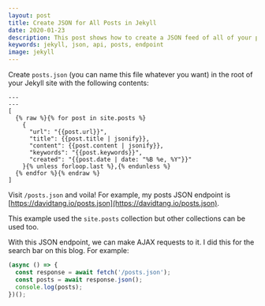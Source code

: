 ```yaml
---
layout: post
title: Create JSON for All Posts in Jekyll
date: 2020-01-23
description: This post shows how to create a JSON feed of all of your posts in a Jekyll site.
keywords: jekyll, json, api, posts, endpoint
image: jekyll
---
```


Create `posts.json` (you can name this file whatever you want) in the root of your Jekyll site with the following contents:

```liquid
---
---
[
  {% raw %}{% for post in site.posts %}
    {
      "url": "{{post.url}}",
      "title": {{post.title | jsonify}},
      "content": {{post.content | jsonify}},
      "keywords": "{{post.keywords}}",
      "created": "{{post.date | date: "%B %e, %Y"}}"
    }{% unless forloop.last %},{% endunless %}
  {% endfor %}{% endraw %}
]
```

Visit `/posts.json` and voila! For example, my posts JSON endpoint is [https://davidtang.io/posts.json](https://davidtang.io/posts.json).

This example used the `site.posts` collection but other collections can be used too.

With this JSON endpoint, we can make AJAX requests to it. I did this for the search bar on this blog. For example:

```js
(async () => {
  const response = await fetch('/posts.json');
  const posts = await response.json();
  console.log(posts);
})();
```